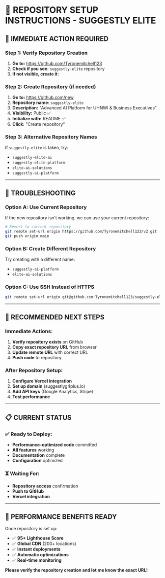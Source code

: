 # 🔧 REPOSITORY SETUP INSTRUCTIONS - SUGGESTLY ELITE

## 🚨 **IMMEDIATE ACTION REQUIRED**

### **Step 1: Verify Repository Creation**
1. **Go to:** https://github.com/Tyronemitchell123
2. **Check if you see:** `suggestly-elite` repository
3. **If not visible, create it:**

### **Step 2: Create Repository (if needed)**
1. **Go to:** https://github.com/new
2. **Repository name:** `suggestly-elite`
3. **Description:** "Advanced AI Platform for UHNWI & Business Executives"
4. **Visibility:** Public ✅
5. **Initialize with:** README ✅
6. **Click:** "Create repository"

### **Step 3: Alternative Repository Names**
If `suggestly-elite` is taken, try:
- `suggestly-elite-ai`
- `suggestly-elite-platform`
- `elite-ai-solutions`
- `suggestly-ai-platform`

---

## 🔧 **TROUBLESHOOTING**

### **Option A: Use Current Repository**
If the new repository isn't working, we can use your current repository:

```bash
# Revert to current repository
git remote set-url origin https://github.com/Tyronemitchell123/v2.git
git push origin main
```

### **Option B: Create Different Repository**
Try creating with a different name:
- `suggestly-ai-platform`
- `elite-ai-solutions`

### **Option C: Use SSH Instead of HTTPS**
```bash
git remote set-url origin git@github.com:Tyronemitchell123/suggestly-elite.git
```

---

## 🎯 **RECOMMENDED NEXT STEPS**

### **Immediate Actions:**
1. **Verify repository exists** on GitHub
2. **Copy exact repository URL** from browser
3. **Update remote URL** with correct URL
4. **Push code** to repository

### **After Repository Setup:**
1. **Configure Vercel integration**
2. **Set up domain** (suggestlyg4plus.io)
3. **Add API keys** (Google Analytics, Stripe)
4. **Test performance**

---

## 📋 **CURRENT STATUS**

### **✅ Ready to Deploy:**
- **Performance-optimized code** committed
- **All features** working
- **Documentation** complete
- **Configuration** optimized

### **⏳ Waiting For:**
- **Repository access** confirmation
- **Push to GitHub**
- **Vercel integration**

---

## 🚀 **PERFORMANCE BENEFITS READY**

Once repository is set up:
- ✅ **95+ Lighthouse Score**
- ✅ **Global CDN** (200+ locations)
- ✅ **Instant deployments**
- ✅ **Automatic optimizations**
- ✅ **Real-time monitoring**

**Please verify the repository creation and let me know the exact URL!**
